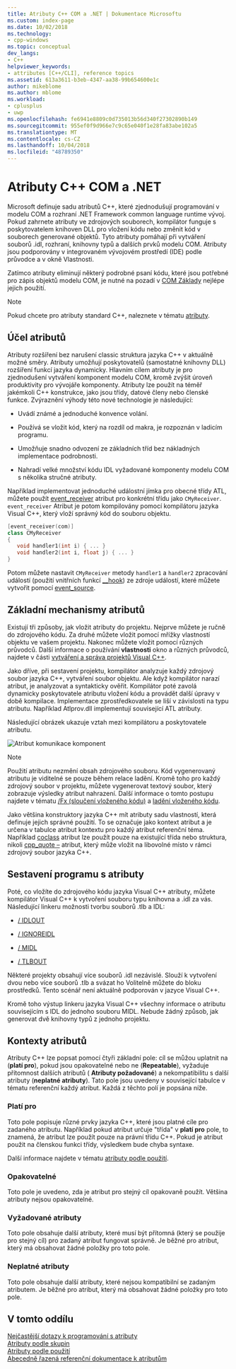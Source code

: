 ```yaml
---
title: Atributy C++ COM a .NET | Dokumentace Microsoftu
ms.custom: index-page
ms.date: 10/02/2018
ms.technology:
- cpp-windows
ms.topic: conceptual
dev_langs:
- C++
helpviewer_keywords:
- attributes [C++/CLI], reference topics
ms.assetid: 613a3611-b3eb-4347-aa38-99b654600e1c
author: mikeblome
ms.author: mblome
ms.workload:
- cplusplus
- uwp
ms.openlocfilehash: fe6941e8809c0d735013b56d340f27302890b149
ms.sourcegitcommit: 955ef0f9d966e7c9c65e040f1e28fa83abe102a5
ms.translationtype: MT
ms.contentlocale: cs-CZ
ms.lasthandoff: 10/04/2018
ms.locfileid: "48789350"
---
```

# <a name="c-attributes-for-com-and-net"></a>Atributy C++ COM a .NET

Microsoft definuje sadu atributů C++, které zjednodušují programování v modelu COM a rozhraní .NET Framework common language runtime vývoj. Pokud zahrnete atributy ve zdrojových souborech, kompilátor funguje s poskytovatelem knihoven DLL pro vložení kódu nebo změnit kód v souborech generované objektů. Tyto atributy pomáhají při vytváření souborů .idl, rozhraní, knihovny typů a dalších prvků modelu COM. Atributy jsou podporovány v integrovaném vývojovém prostředí (IDE) podle průvodce a v okně Vlastnosti.

Zatímco atributy eliminují některý podrobné psaní kódu, které jsou potřebné pro zápis objektů modelu COM, je nutné na pozadí v [COM Základy](/windows/desktop/com/the-component-object-model) nejlépe jejich použití.

> [!NOTE]
> Pokud chcete pro atributy standard C++, naleznete v tématu [atributy](../../cpp/attributes.md).

## <a name="purpose-of-attributes"></a>Účel atributů

Atributy rozšíření bez narušení classic struktura jazyka C++ v aktuálně možné směry. Atributy umožňují poskytovatelů (samostatné knihovny DLL) rozšíření funkcí jazyka dynamicky. Hlavním cílem atributy je pro zjednodušení vytváření komponent modelu COM, kromě zvýšit úroveň produktivity pro vývojáře komponenty. Atributy lze použít na téměř jakémkoli C++ konstrukce, jako jsou třídy, datové členy nebo členské funkce. Zvýraznění výhody této nové technologie je následující:

- Uvádí známé a jednoduché konvence volání.

- Používá se vložit kód, který na rozdíl od makra, je rozpoznán v ladicím programu.

- Umožňuje snadno odvození ze základních tříd bez nákladných implementace podrobnosti.

- Nahradí velké množství kódu IDL vyžadované komponenty modelu COM s několika stručné atributy.

Například implementovat jednoduché událostní jímka pro obecné třídy ATL, můžete použít [event_receiver](event-receiver.md) atribut pro konkrétní třídu jako `CMyReceiver`. `event_receiver` Atribut je potom kompilovány pomocí kompilátoru jazyka Visual C++, který vloží správný kód do souboru objektu.

```cpp
[event_receiver(com)]
class CMyReceiver
{
   void handler1(int i) { ... }
   void handler2(int i, float j) { ... }
}
```

Potom můžete nastavit `CMyReceiver` metody `handler1` a `handler2` zpracování událostí (použití vnitřních funkcí [__hook](../../cpp/hook.md)) ze zdroje událostí, které můžete vytvořit pomocí [event_source](event-source.md).

## <a name="basic-mechanics-of-attributes"></a>Základní mechanismy atributů

Existují tři způsoby, jak vložit atributy do projektu. Nejprve můžete je ručně do zdrojového kódu. Za druhé můžete vložit pomocí mřížky vlastností objektu ve vašem projektu. Nakonec můžete vložit pomocí různých průvodců. Další informace o používání **vlastnosti** okno a různých průvodců, najdete v části [vytváření a správa projektů Visual C++](../../ide/creating-and-managing-visual-cpp-projects.md).

Jako dříve, při sestavení projektu, kompilátor analyzuje každý zdrojový soubor jazyka C++, vytváření soubor objektu. Ale když kompilátor narazí atribut, je analyzovat a syntakticky ověřit. Kompilátor poté zavolá dynamicky poskytovatele atributu vložení kódu a provádět další úpravy v době kompilace. Implementace zprostředkovatele se liší v závislosti na typu atributu. Například Atlprov.dll implementují související ATL atributy.

Následující obrázek ukazuje vztah mezi kompilátoru a poskytovatele atributu.

![Atribut komunikace komponent](../media/vccompattrcomm.gif "vcCompAttrComm")

> [!NOTE]
> Použití atributu nezmění obsah zdrojového souboru. Kód vygenerovaný atributu je viditelné se pouze během relace ladění. Kromě toho pro každý zdrojový soubor v projektu, můžete vygenerovat textový soubor, který zobrazuje výsledky atribut nahrazení. Další informace o tomto postupu najdete v tématu [/Fx (sloučení vloženého kódu)](../../build/reference/fx-merge-injected-code.md) a [ladění vloženého kódu](/visualstudio/debugger/how-to-debug-injected-code).

Jako většina konstruktory jazyka C++ mít atributy sadu vlastností, která definuje jejich správné použití. To se označuje jako kontext atribut a je určena v tabulce atribut kontextu pro každý atribut referenční téma. Například [coclass](coclass.md) atribut lze použít pouze na existující třída nebo struktura, nikoli [cpp_quote –](cpp-quote.md) atribut, který může vložit na libovolné místo v rámci zdrojový soubor jazyka C++.

## <a name="building-an-attributed-program"></a>Sestavení programu s atributy

Poté, co vložíte do zdrojového kódu jazyka Visual C++ atributy, můžete kompilátor Visual C++ k vytvoření souboru typu knihovna a .idl za vás. Následující linkeru možnosti tvorbu souborů .tlb a IDL:

- [/ IDLOUT](../../build/reference/idlout-name-midl-output-files.md)

- [/ IGNOREIDL](../../build/reference/ignoreidl-don-t-process-attributes-into-midl.md)

- [/ MIDL](../../build/reference/midl-specify-midl-command-line-options.md)

- [/ TLBOUT](../../build/reference/tlbout-name-dot-tlb-file.md)

Některé projekty obsahují více souborů .idl nezávislé. Slouží k vytvoření dvou nebo více souborů .tlb a svázat ho Volitelně můžete do bloku prostředků. Tento scénář není aktuálně podporován v jazyce Visual C++.

Kromě toho výstup linkeru jazyka Visual C++ všechny informace o atributu souvisejícím s IDL do jednoho souboru MIDL. Nebude žádný způsob, jak generovat dvě knihovny typů z jednoho projektu.

## <a name="contexts"></a> Kontexty atributů

Atributy C++ lze popsat pomocí čtyři základní pole: cíl se můžou uplatnit na (**platí pro**), pokud jsou opakovatelné nebo ne (**Repeatable**), vyžaduje přítomnost dalších atributů ( **Atributy požadované**) a nekompatibilitu s další atributy (**neplatné atributy**). Tato pole jsou uvedeny v související tabulce v tématu referenční každý atribut. Každá z těchto polí je popsána níže.
  
### <a name="applies-to"></a>Platí pro

Toto pole popisuje různé prvky jazyka C++, které jsou platné cíle pro zadaného atributu. Například pokud atribut určuje "třída" v **platí pro** pole, to znamená, že atribut lze použít pouze na právní třídu C++. Pokud je atribut použit na členskou funkci třídy, výsledkem bude chyba syntaxe.
  
Další informace najdete v tématu [atributy podle použití](attributes-by-usage.md).
  
### <a name="repeatable"></a>Opakovatelné

Toto pole je uvedeno, zda je atribut pro stejný cíl opakovaně použít. Většina atributy nejsou opakovatelné.
  
### <a name="required-attributes"></a>Vyžadované atributy

Toto pole obsahuje další atributy, které musí být přítomná (který se použije pro stejný cíl) pro zadaný atribut fungovat správně. Je běžné pro atribut, který má obsahovat žádné položky pro toto pole.
  
### <a name="invalid-attributes"></a>Neplatné atributy

Toto pole obsahuje další atributy, které nejsou kompatibilní se zadaným atributem. Je běžné pro atribut, který má obsahovat žádné položky pro toto pole.

## <a name="in-this-section"></a>V tomto oddílu

[Nejčastější dotazy k programování s atributy](attribute-programming-faq.md)<br/>
[Atributy podle skupin](attributes-by-group.md)<br/>
[Atributy podle použití](attributes-by-usage.md)<br/>
[Abecedně řazená referenční dokumentace k atributům](attributes-alphabetical-reference.md)